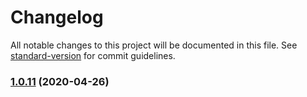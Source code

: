 # Changelog

All notable changes to this project will be documented in this file. See [standard-version](https://github.com/conventional-changelog/standard-version) for commit guidelines.

### [1.0.11](https://github.com/yangfan86/yangfan-npm-publish-test/compare/v1.0.10...v1.0.11) (2020-04-26)
